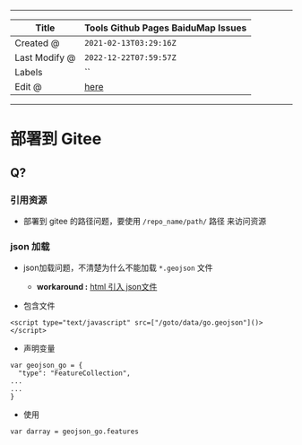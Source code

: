 -----

| Title         | Tools Github Pages BaiduMap Issues                   |
| ------------- | ---------------------------------------------------- |
| Created @     | `2021-02-13T03:29:16Z`                               |
| Last Modify @ | `2022-12-22T07:59:57Z`                               |
| Labels        | \`\`                                                 |
| Edit @        | [here](https://github.com/junxnone/xwiki/issues/172) |

-----

# 部署到 Gitee

## Q?

### 引用资源

  - 部署到 gitee 的路径问题，要使用 `/repo_name/path/` 路径 来访问资源

### json 加载

  - json加载问题，不清楚为什么不能加载 `*.geojson` 文件
    
      - **workaround :** [html 引入
        json文件](https://jingyan.baidu.com/article/335530dafd173619cb41c30c.html)

  - 包含文件

<!-- end list -->

    <script type="text/javascript" src=["/goto/data/go.geojson"]()></script>

  - 声明变量

<!-- end list -->

    var geojson_go = {
      "type": "FeatureCollection",
    ...
    ...
    }

  - 使用

<!-- end list -->

``` 
var darray = geojson_go.features

```
